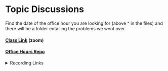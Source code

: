 
# Topic Discussions

Find the date of the office hour you are looking for (above ^ in the files) and there will be a folder entailing the problems we went over.

#### [Class Link](https://us06web.zoom.us/j/85960424567) (zoom) 

#### [Office Hours Repo](https://github.com/joshuanelsondev/office_hours)

<details>
   <summary>Recording Links</summary>

   - 1/10 - [Recording](https://us06web.zoom.us/rec/share/WIwOmFh3wWJkIPZXAWT4RUqH_NTcOjWQ7SR6tz57btNFqgc1ODA93PKiiGEAzLgz.w-HeyGqa3rzBB4h1), passcode: 1^91UNM2
   
   - 1/11 - [Recording](https://us06web.zoom.us/rec/share/Mn92aaWkUUm09bLT_nHBgEBddymrQf_qQ04rxH4JxU9Qw8UNgJvp9TZck_-GGpnc.yL3OudZ7jWWL2UZH), passcode: 0=j8zO&9
   
   - 1/17 - [Recording](https://us06web.zoom.us/rec/share/E9CbkyVoE6UC_8xEd21rYwLzZZah9ONch4gLpzJ2dA9fI1vhZwg6Yu4m20Tg6_Ip.UeR-BLjx-JLpQ-ra), passcode: +w?9XMIP
   
   - 1/18 - [Recording](https://us06web.zoom.us/rec/share/n04EckuVtrMtv3k0skyx7FTVhZE0dKkgiIMshp4L2GSCytdZeHUBmYYCRD1sNOcR.klCR0eEwTkWOvbhA), passcode: kQHGM+2$
   
   - 1/24 - [Recording](https://us06web.zoom.us/rec/share/KcjJSI-2caXZhNvfYJZF0dW_-TZgkPBQqjlWDKHlfIj63hrz1vgDrkX8BKYTJs3Q.dbCdeWrkw3pEtmWk), passcode: @pjEp1jH
   
   - 1/25 - [Recording](https://us06web.zoom.us/rec/share/wXFvJVGYjOBmCqhAn4auZR72a9yJO4Zl69Gb0l-K5SC_QjRGgCy3SuRkVEmWFdFk.4cu2yQdGMucBK7o7), passcode: 77K!Zgmu
   
   - 1/31 - [Recording](https://us06web.zoom.us/rec/share/JR5dI5-niYQDhunAj0RfucgeR1LMyy0QcSWWSwWDrEDRhEfqgcZmBjP78WkXynCY.CLwFPG3l6dkPuhmX), passcode: TrucW@83
   
   - 2/7 - [Recording](https://us06web.zoom.us/rec/share/1h0aCWMGx1g8ocsKKknlAW061-i2pIwz9EJH3AY4F0JZdvLyCwAloAqUarQsH3nA.TMol4WHB8iZIwRso), passcode: !QuO@S3D
       * [Replit Link](https://replit.com/@joshuanelsondev/USER-DATA-ARROBJ)
   
   - 2/8 - [Recording](https://us06web.zoom.us/rec/share/pevmQQBQHCmGmc_GWHh59Sq8HgexUU9TPCG1muRhhvDHUfZos6wY178etc4YHFEs.D9rn59fODBtfCa2K), passcode: =H3?@ZF1
       * [Replit Link](https://replit.com/@joshuanelsondev/USER-DATA-ARROBJ)
       
   - 3/6 - [Recording](https://us06web.zoom.us/rec/share/5Q9yL_ppDNTxn7KGDSr3EXStfON3cLXKmt2dQbFOpyjpueYWHMetz0Mu6E9jwjho.D2AL4cru41PbcBqo?pwd=oKeeJI-vhbTDHeMJA-NCsN6liAvDobu7), passcode: 3SIT3t!X
   - 3/7 - [Recording](https://us06web.zoom.us/rec/share/HDVKeDkXZLaTHhNiQ4mZor2Gggh3f-tEFaHMSd8yYGnZbxAEU_A82jY0mXdOAe24.z0XSKxj2V1hW6SoV?pwd=xFi-PnDzXumfIwYehUnZ559PAun34VY6), passcode: K2iUe#K+
   - 3/10 - [Recording](https://us06web.zoom.us/rec/share/cgUfhbLBsguJKkeUjyI8kdTbonS4vMTg82CH5dA8Z37oHhAffeKMPKxrPSouP-Kh.noI7Li-fawLKiE_M?pwd=Ogb_wkJG33A6IyUciUXAPV8Lg0mdqher), passcode: ?5m0?a!e
   - 3/14 - [Recording](https://us06web.zoom.us/rec/share/AaPCTZeGLi0aT-tkkfKitPQ1sNoa9xhXEmcyOutMZA6uDG1B-TBbnv8XAeIoinNZ.mkBNvhV5mrPl_NHG?pwd=jYItRHnf1iAONs0gGi6kM55XYiGeXNI8), passcode: 2r4cp!xr
   - 4/7 - [Recording](https://us06web.zoom.us/rec/share/fcQ5Zc2SU7aAKAEwzP4VxY5U0gvmDM4kHID1AgFwHnxg-wq3o4nnDyA3oWoZoObC.sFrXxzQjx7RctDQC?startTime=1712502775000&pwd=CVGNFGmc9KllJ1J8EW8wtoFtvU-VlSc6), passcoded: @V4zm5!g
</details>

